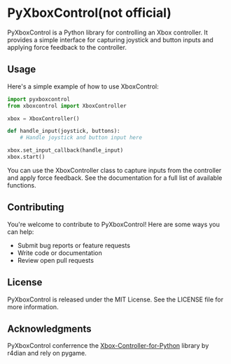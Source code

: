 # PyXboxControl(not official)

PyXboxControl is a Python library for controlling an Xbox controller. It provides a simple interface for capturing joystick and button inputs and applying force feedback to the controller.

## Usage

Here's a simple example of how to use XboxControl:

```python
import pyxboxcontrol
from xboxcontrol import XboxController

xbox = XboxController()

def handle_input(joystick, buttons):
    # Handle joystick and button input here

xbox.set_input_callback(handle_input)
xbox.start()
```

You can use the XboxController class to capture inputs from the controller and apply force feedback. See the documentation for a full list of available functions.

## Contributing

You're welcome to contribute to PyXboxControl! Here are some ways you can help:

- Submit bug reports or feature requests
- Write code or documentation
- Review open pull requests

## License

PyXboxControl is released under the MIT License. See the LICENSE file for more information.

## Acknowledgments

PyXboxControl conferrence the [Xbox-Controller-for-Python](https://github.com/r4dian/Xbox-Controller-for-Python) library by r4dian and rely on pygame. 
